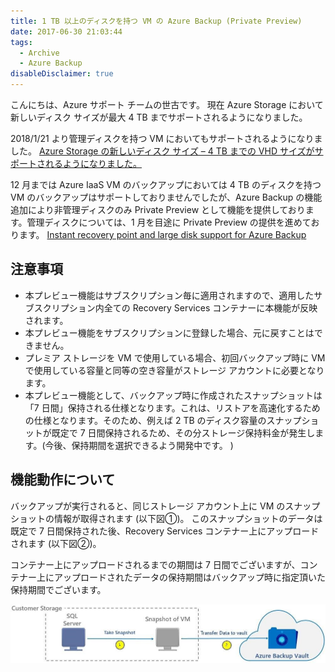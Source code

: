 ```yaml
---
title: 1 TB 以上のディスクを持つ VM の Azure Backup (Private Preview)
date: 2017-06-30 21:03:44
tags:
  - Archive
  - Azure Backup
disableDisclaimer: true
---
```


こんにちは、Azure サポート チームの世古です。
現在 Azure Storage において新しいディスク サイズが最大 4 TB までサポートされるようになりました。

2018/1/21 より管理ディスクを持つ VM においてもサポートされるようになりました。
[Azure Storage の新しいディスク サイズ – 4 TB までの VHD サイズがサポートされるようになりました。](https://blogs.technet.microsoft.com/jpaztech/2017/06/16/newazurestoragesizes/)

12 月までは Azure IaaS VM のバックアップにおいては 4 TB のディスクを持つ VM のバックアップはサポートしておりませんでしたが、Azure Backup の機能追加により非管理ディスクのみ Private Preview として機能を提供しております。管理ディスクについては、1 月を目途に Private Preview の提供を進めております。
[Instant recovery point and large disk support for Azure Backup](https://gallery.technet.microsoft.com/Instant-recovery-point-and-25fe398a)

## 注意事項

- 本プレビュー機能はサブスクリプション毎に適用されますので、適用したサブスクリプション内全ての Recovery Services コンテナーに本機能が反映されます。
- 本プレビュー機能をサブスクリプションに登録した場合、元に戻すことはできません。
- プレミア ストレージを VM で使用している場合、初回バックアップ時に VM で使用している容量と同等の空き容量がストレージ アカウントに必要となります。
- 本プレビュー機能として、バックアップ時に作成されたスナップショットは「7 日間」保持される仕様となります。これは、リストアを高速化するための仕様となります。そのため、例えば 2 TB のディスク容量のスナップショットが既定で 7 日間保持されるため、その分ストレージ保持料金が発生します。(今後、保持期間を選択できるよう開発中です。 )

## 機能動作について

バックアップが実行されると、同じストレージ アカウント上に VM のスナップショットの情報が取得されます (以下図①)。
このスナップショットのデータは既定で 7 日間保持された後、Recovery Services コンテナー上にアップロードされます (以下図②)。

コンテナー上にアップロードされるまでの期間は 7 日間でございますが、コンテナー上にアップロードされたデータの保持期間はバックアップ時に指定頂いた保持期間でございます。

![](./backup-morethan-1tb-disk/snapshot.jpg)

